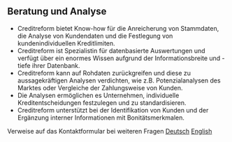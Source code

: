 ## Beratung und Analyse

- Creditreform bietet Know-how für die Anreicherung von Stammdaten, die Analyse von Kundendaten und die Festlegung von kundenindividuellen Kreditlimiten.
- Creditreform ist Spezialistin für datenbasierte Auswertungen und verfügt über ein enormes Wissen aufgrund der Informationsbreite und -tiefe ihrer Datenbank.
- Creditreform kann auf Rohdaten zurückgreifen und diese zu aussagekräftigen Analysen verdichten, wie z.B. Potenzialanalysen des Marktes oder Vergleiche der Zahlungsweise von Kunden.
- Die Analysen ermöglichen es Unternehmen, individuelle Kreditentscheidungen festzulegen und zu standardisieren.
- Creditreform unterstützt bei der Identifikation von Kunden und der Ergänzung interner Informationen mit Bonitätsmerkmalen.

Verweise auf das Kontaktformular bei weiteren Fragen
[Deutsch](https://www.creditreform.ch/creditreform/kontakt)
[English](https://www.creditreform.ch/en/creditreform/contact)
